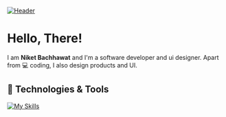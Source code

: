 <!-- GitHub Profile README -->

[![Header](https://raw.githubusercontent.com/codingniket/codingniket/main/.github/header.png.jpeg)](https://github.com/codingniket)

# Hello, There! 

I am **Niket Bachhawat** and I'm a software developer and ui designer. Apart from 💻 coding, I also design products and UI.

## 🔧 Technologies & Tools
[![My Skills](https://skillicons.dev/icons?i=js,html,css,java,c,react,nextjs,tailwindcss,mongodb,python,vscode,vercel,prisma,photoshop,replit)](https://skillicons.dev)
